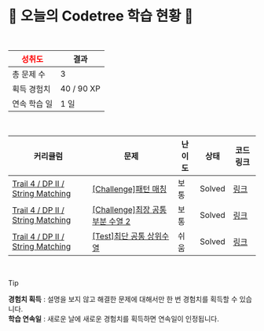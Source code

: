 # 🌲 오늘의 Codetree 학습 현황 🌲

<br />

| <span style="color:red;display:block;text-align:center;"> **성취도**</span> | 결과 |
|---|---|
| 총 문제 수 | 3 |
| 획득 경험치 | 40 / 90 XP |
| 연속 학습 일 | 1 일 |

<br />

|커리큘럼|문제|난이도|상태|코드 링크|
|---|---|---|---|---|
|[Trail 4 / DP II / String Matching](https://www.codetree.ai/trail-info/intermediate-low/)|[[Challenge]패턴 매칭](https://www.codetree.ai/trails/complete/curated-cards/challenge-pattern-matching/)|보통|Solved|[링크](https://github.com/ljw092601/codetree-TILs/blob/main/250306/%ED%8C%A8%ED%84%B4%20%EB%A7%A4%EC%B9%AD/pattern-matching.cpp)|
|[Trail 4 / DP II / String Matching](https://www.codetree.ai/trail-info/intermediate-low/)|[[Challenge]최장 공통 부분 수열 2](https://www.codetree.ai/trails/complete/curated-cards/challenge-longest-common-sequence-2/)|보통|Solved|[링크](https://github.com/ljw092601/codetree-TILs/blob/main/250306/%EC%B5%9C%EC%9E%A5%20%EA%B3%B5%ED%86%B5%20%EB%B6%80%EB%B6%84%20%EC%88%98%EC%97%B4%202/longest-common-sequence-2.cpp)|
|[Trail 4 / DP II / String Matching](https://www.codetree.ai/trail-info/intermediate-low/)|[[Test]최단 공통 상위수열](https://www.codetree.ai/trails/complete/curated-cards/test-shortest-common-supersubsequence/)|쉬움|Solved|[링크](https://github.com/ljw092601/codetree-TILs/blob/main/250306/%EC%B5%9C%EB%8B%A8%20%EA%B3%B5%ED%86%B5%20%EC%83%81%EC%9C%84%EC%88%98%EC%97%B4/shortest-common-supersubsequence.cpp)|


<br />

> [!TIP]
> **경험치 획득** : 설명을 보지 않고 해결한 문제에 대해서만 한 번 경험치를 획득할 수 있습니다.  
> **학습 연속일** : 새로운 날에 새로운 경험치를 획득하면 연속일이 인정됩니다.

